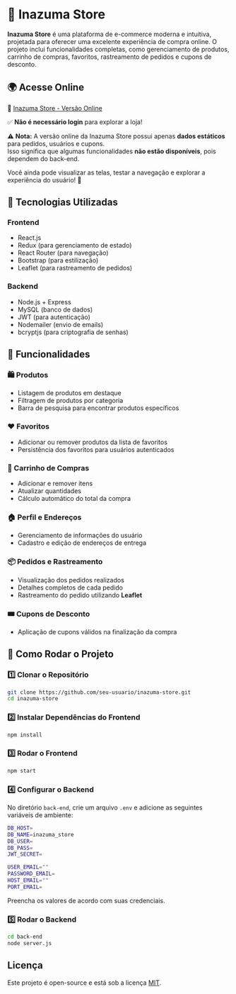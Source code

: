 # 🛒 Inazuma Store

**Inazuma Store** é uma plataforma de e-commerce moderna e intuitiva, projetada para oferecer uma excelente experiência de compra online. O projeto inclui funcionalidades completas, como gerenciamento de produtos, carrinho de compras, favoritos, rastreamento de pedidos e cupons de desconto.

## 🌍 Acesse Online
🔗 [Inazuma Store - Versão Online](https://inazuma-store.netlify.app/)  

✅ **Não é necessário login** para explorar a loja!  

⚠️ **Nota:** A versão online da Inazuma Store possui apenas **dados estáticos** para pedidos, usuários e cupons.  
Isso significa que algumas funcionalidades **não estão disponíveis**, pois dependem do back-end.  

Você ainda pode visualizar as telas, testar a navegação e explorar a experiência do usuário! 🚀  

## 🚀 Tecnologias Utilizadas

### **Frontend**
- React.js
- Redux (para gerenciamento de estado)
- React Router (para navegação)
- Bootstrap (para estilização)
- Leaflet (para rastreamento de pedidos)

### **Backend**
- Node.js + Express
- MySQL (banco de dados)
- JWT (para autenticação)
- Nodemailer (envio de emails)
- bcryptjs (para criptografia de senhas)

## 🎯 Funcionalidades

### **🛍️  Produtos**
- Listagem de produtos em destaque
- Filtragem de produtos por categoria
- Barra de pesquisa para encontrar produtos específicos

### **❤️ Favoritos**
- Adicionar ou remover produtos da lista de favoritos
- Persistência dos favoritos para usuários autenticados

### **🛒 Carrinho de Compras**
- Adicionar e remover itens
- Atualizar quantidades
- Cálculo automático do total da compra

### **🏠 Perfil e Endereços**
- Gerenciamento de informações do usuário
- Cadastro e edição de endereços de entrega

### **📦 Pedidos e Rastreamento**
- Visualização dos pedidos realizados
- Detalhes completos de cada pedido
- Rastreamento do pedido utilizando **Leaflet**

### **🎟️ Cupons de Desconto**
- Aplicação de cupons válidos na finalização da compra

## 🚀 Como Rodar o Projeto

### **1️⃣ Clonar o Repositório**
```sh
git clone https://github.com/seu-usuario/inazuma-store.git
cd inazuma-store
```

### **2️⃣ Instalar Dependências do Frontend**
```sh
npm install
```

### **3️⃣ Rodar o Frontend**
```sh
npm start
```

### **4️⃣ Configurar o Backend**
No diretório `back-end`, crie um arquivo `.env` e adicione as seguintes variáveis de ambiente:

```sh
DB_HOST=
DB_NAME=inazuma_store
DB_USER=
DB_PASS=
JWT_SECRET=

USER_EMAIL=""
PASSWORD_EMAIL=
HOST_EMAIL=""
PORT_EMAIL=

```
Preencha os valores de acordo com suas credenciais.

### **5️⃣ Rodar o Backend**
```sh
cd back-end
node server.js
```

## Licença
Este projeto é open-source e está sob a licença [MIT](LICENSE).

